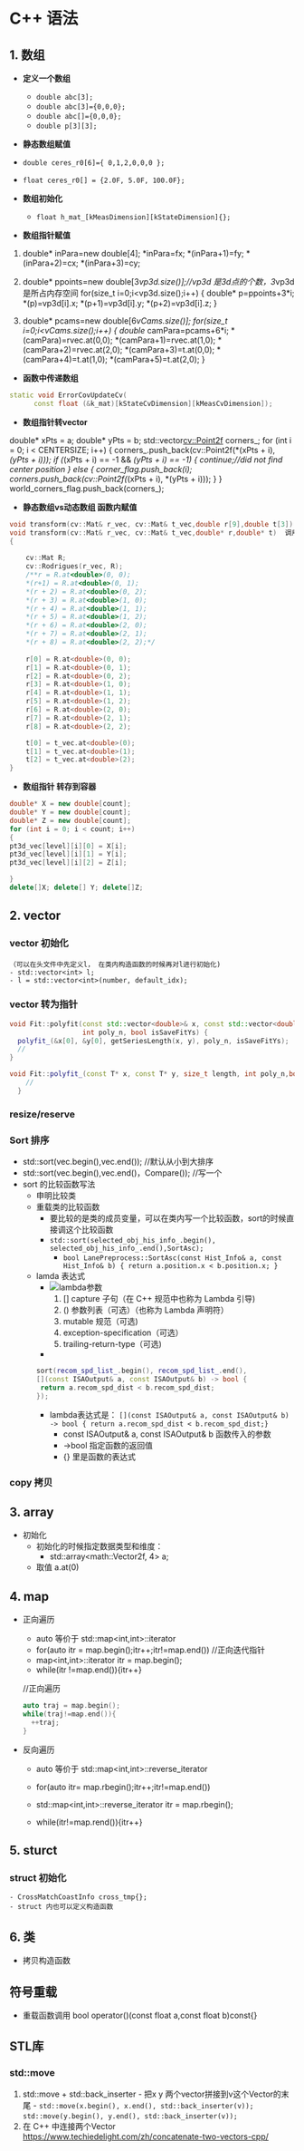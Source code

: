 # C++ 语法


## 1. **数组**
- **定义一个数组** 
    - `double abc[3];`
    - `double abc[3]={0,0,0};`
    - `double abc[]={0,0,0};`
    - `double p[3][3];`


-  **静态数组赋值**
  - `double ceres_r0[6]={ 0,1,2,0,0,0 };`
  - `float ceres_r0[] = {2.0F, 5.0F, 100.0F};`


  - **数组初始化**
    - `float h_mat_[kMeasDimension][kStateDimension]{};`

-  **数组指针赋值**

1.  double* inPara=new double[4];
    *inPara=fx;
    *(inPara+1)=fy;
    *(inPara+2)=cx;
    *(inPara+3)=cy;
 
2.  double* ppoints=new double[3*vp3d.size()];//vp3d 是3d点的个数，3*vp3d是所占内存空间
    for(size_t i=0;i<vp3d.size();i++)
    {
        double* p=ppoints+3*i;
        *(p)=vp3d[i].x;
        *(p+1)=vp3d[i].y;
        *(p+2)=vp3d[i].z;
    }
3.  double* pcams=new double[6*vCams.size()];
  for(size_t i=0;i<vCams.size();i++)
    {
        double* camPara=pcams+6*i;
       *(camPara)=rvec.at<float>(0,0);
        *(camPara+1)=rvec.at<float>(1,0);
        *(camPara+2)=rvec.at<float>(2,0);
        *(camPara+3)=t.at<float>(0,0);
        *(camPara+4)=t.at<float>(1,0);
        *(camPara+5)=t.at<float>(2,0);
   }



- **函数中传递数组**

```c++
static void ErrorCovUpdateCv(
      const float (&k_mat)[kStateCvDimension][kMeasCvDimension]);
```

 - **数组指针转vector**

double* xPts = a; double* yPts = b;
std::vector<cv::Point2f> corners_;
for (int i = 0; i < CENTERSIZE; i++)
{
  corners_.push_back(cv::Point2f(*(xPts + i), *(yPts + i)));
  if (*(xPts + i) == -1 && *(yPts + i) == -1) {
  continue;//did not find center position
}
else {
       corner_flag.push_back(i);
      corners.push_back(cv::Point2f(*(xPts + i), *(yPts + i)));
    }
}
world_corners_flag.push_back(corners_);



- **静态数组vs动态数组 函数内赋值**
```c++
void transform(cv::Mat& r_vec, cv::Mat& t_vec,double r[9],double t[3]) 
void transform(cv::Mat& r_vec, cv::Mat& t_vec,double* r,double* t)  调用的时候外部new一个空间，方便用完删除
{
	
	cv::Mat R;
	cv::Rodrigues(r_vec, R);
	/**r = R.at<double>(0, 0);
	*(r+1) = R.at<double>(0, 1);
	*(r + 2) = R.at<double>(0, 2);
	*(r + 3) = R.at<double>(1, 0);
	*(r + 4) = R.at<double>(1, 1);
	*(r + 5) = R.at<double>(1, 2);
	*(r + 6) = R.at<double>(2, 0);
	*(r + 7) = R.at<double>(2, 1);
	*(r + 8) = R.at<double>(2, 2);*/
	
	r[0] = R.at<double>(0, 0);
	r[1] = R.at<double>(0, 1);
	r[2] = R.at<double>(0, 2);
	r[3] = R.at<double>(1, 0);
	r[4] = R.at<double>(1, 1);
	r[5] = R.at<double>(1, 2);
	r[6] = R.at<double>(2, 0);
	r[7] = R.at<double>(2, 1);
	r[8] = R.at<double>(2, 2);

	t[0] = t_vec.at<double>(0);
	t[1] = t_vec.at<double>(1);
	t[2] = t_vec.at<double>(2);
}

```

 - **数组指针 转存到容器**
```c++
double* X = new double[count];
double* Y = new double[count];
double* Z = new double[count];
for (int i = 0; i < count; i++)
{
pt3d_vec[level][i][0] = X[i];
pt3d_vec[level][i][1] = Y[i];
pt3d_vec[level][i][2] = Z[i];

}
delete[]X; delete[] Y; delete[]Z;
```
## 2. vector
### vector 初始化
    （可以在头文件中先定义l， 在类内构造函数的时候再对l进行初始化)
    - std::vector<int> l;
    - l = std::vector<int>(number, default_idx);


### vector 转为指针
```c++
void Fit::polyfit(const std::vector<double>& x, const std::vector<double>& y,
                  int poly_n, bool isSaveFitYs) {
  polyfit_(&x[0], &y[0], getSeriesLength(x, y), poly_n, isSaveFitYs);
  //
}

void Fit::polyfit_(const T* x, const T* y, size_t length, int poly_n,bool isSaveFitYs) {
    //
  }

```
### **resize/reserve**

### Sort 排序

- std::sort(vec.begin(),vec.end()); //默认从小到大排序
- std::sort(vec.begin(),vec.end()，Compare()); //写一个
- sort 的比较函数写法
    - 申明比较类
    - 重载类的比较函数
        - 要比较的是类的成员变量，可以在类内写一个比较函数，sort的时候直接调这个比较函数
        - `std::sort(selected_obj_his_info_.begin(), selected_obj_his_info_.end(),SortAsc);`
           - `bool LanePreprocess::SortAsc(const Hist_Info& a, const Hist_Info& b) {
  return a.position.x < b.position.x;
} `
    - lamda 表达式
        - ![lambda参数](./imgs/lambdaexpsyntax.png)
          1. [] capture 子句（在 C++ 规范中也称为 Lambda 引导)
          2. () 参数列表（可选）（也称为 Lambda 声明符）
          3. mutable 规范（可选)
          4. exception-specification（可选）
          5. trailing-return-type（可选)
        - 
        ```c++
        sort(recom_spd_list_.begin(), recom_spd_list_.end(),
       [](const ISAOutput& a, const ISAOutput& b) -> bool {
         return a.recom_spd_dist < b.recom_spd_dist;
       });
       ```
        - lambda表达式是：
        `[](const ISAOutput& a, const ISAOutput& b) -> bool {
         return a.recom_spd_dist < b.recom_spd_dist;}`
            - const ISAOutput& a, const ISAOutput& b 函数传入的参数
            - ->bool 指定函数的返回值
            - {} 里是函数的表达式



### copy 拷贝
## 3. array
- 初始化 
  - 初始化的时候指定数据类型和维度：
      - std::array<math::Vector2f, 4> a; 
  - 取值 a.at(0)


## 4. map
  - 正向遍历
    - auto 等价于 std::map<int,int>::iterator
    - for(auto itr = map.begin();itr++;itr!=map.end())
    //正向迭代指针
    - map<int,int>::iterator itr = map.begin();
    - while(itr !=map.end()){itr++}
    <P> //正向遍历 </P>
   
    ```c++
    auto traj = map.begin();
    while(traj!=map.end()){
      ++traj;
    }
    ```
  - 反向遍历
    - auto 等价于 std::map<int,int>::reverse_iterator 
    - for(auto itr= map.rbegin();itr++;itr!=map.end())
    
    - std::map<int,int>::reverse_iterator itr = map.rbegin();
    - while(itr!=map.rend()){itr++}
## 5. sturct
   ### struct 初始化
    - CrossMatchCoastInfo cross_tmp{};
    - struct 内也可以定义构造函数
## 6. 类

- 拷贝构造函数


## 符号重载

-   重载函数调用
 bool operator()(const float a,const float b)const{}

 ## STL库

 ### std::move
  1. std::move + std::back_inserter
    - 把x y 两个vector拼接到v这个Vector的末尾
    - `std::move(x.begin(), x.end(), std::back_inserter(v));`
      `std::move(y.begin(), y.end(), std::back_inserter(v));`
  2. 在 C++ 中连接两个Vector
  https://www.techiedelight.com/zh/concatenate-two-vectors-cpp/

